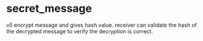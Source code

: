 # secret_message
v5 encrypt message and gives hash value. receiver can validate the hash of the decrypted message to verify the decryption is correct.
